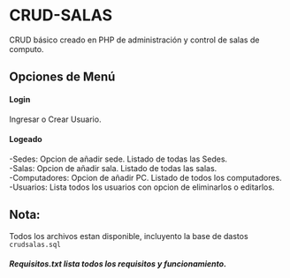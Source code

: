 # CRUD-SALAS
CRUD básico creado en PHP de administración y control de salas de computo.<br>


## Opciones de Menú
#### Login
Ingresar o Crear Usuario.<br>
#### Logeado
-Sedes: Opcion de añadir sede. Listado de todas las Sedes.<br>
-Salas: Opcion de añadir sala. Listado de todas las salas.<br>
-Computadores: Opcion de añadir PC. Listado de todos los computadores.<br>
-Usuarios: Lista todos los usuarios con opcion de eliminarlos o editarlos.<br>

## Nota: 
Todos los archivos estan disponible, incluyento la base de dastos <code>crudsalas.sql</code>
##### Requisitos.txt lista todos los requisitos y funcionamiento.